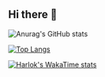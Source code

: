 ## Hi there 🥴

![Anurag's GitHub stats](https://github-readme-stats.vercel.app/api?username=AntiMobq&show_icons=true&theme=dracula)

[![Top Langs](https://github-readme-stats.vercel.app/api/top-langs/?username=AntiMobq&layout=compact)](https://github.com/AntiMobq/github-readme-stats)

[![Harlok's WakaTime stats](https://github-readme-stats.vercel.app/api/wakatime?username=@051a01ef-bd90-4dbe-b871-40015887e752)](https://github.com/AntiMobq/github-readme-stats)

<!--
**AntiMobq/AntiMobq** is a ✨ _special_ ✨ repository because its `README.md` (this file) appears on your GitHub profile.

Here are some ideas to get you started:

- 🔭 I’m currently working on ...
- 🌱 I’m currently learning ...
- 👯 I’m looking to collaborate on ...
- 🤔 I’m looking for help with ...
- 💬 Ask me about ...
- 📫 How to reach me: ...
- 😄 Pronouns: ...
- ⚡ Fun fact: ...
-->

